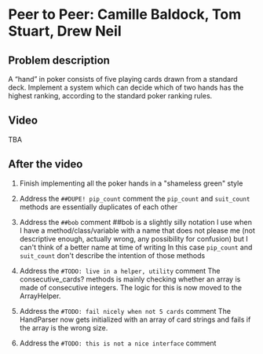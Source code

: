 # Peer to Peer: Camille Baldock, Tom Stuart, Drew Neil 

## Problem description

A “hand” in poker consists of five playing cards drawn from a standard deck. Implement a system which can decide which of two hands has the highest ranking, according to the standard poker ranking rules.

## Video

TBA

## After the video

1) Finish implementing all the poker hands
in a "shameless green" style

2) Address the ```##DUPE! pip_count``` comment
the ```pip_count``` and ```suit_count``` methods are essentially duplicates of each other

3) Address the ```##bob``` comment
##bob is a slightly silly notation I use when I have a method/class/variable with a name that does not please me (not descriptive enough, actually wrong, any possibility for confusion) but I can't think of a better name at time of writing
In this case ```pip_count``` and ```suit_count``` don't describe the intention of those methods

4) Address the ```#TODO: live in a helper, utility``` comment
The consecutive_cards? methods is mainly checking whether an array is made of consecutive integers. The logic for this is now moved to the ArrayHelper. 

5) Address the ```#TODO: fail nicely when not 5 cards``` comment
The HandParser now gets initialized with an array of card strings and fails if the array is the wrong size.

6) Address the ```#TODO: this is not a nice interface``` comment
